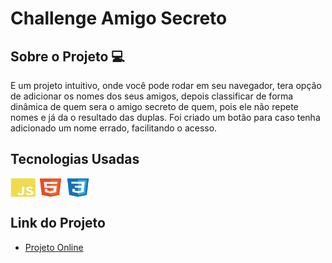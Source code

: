 # Challenge Amigo Secreto
## Sobre o Projeto :computer:
E um projeto intuitivo, onde você pode rodar em seu navegador, tera opção de adicionar os nomes dos seus amigos, depois classificar de forma dinâmica de quem sera o amigo secreto de quem, pois ele não repete nomes e já da o resultado das duplas.
Foi criado um botão para caso tenha adicionado um nome errado, facilitando o acesso.

## Tecnologias Usadas
<div style="flex-basis: 48%;">
    <img align="center" alt="Js" height="30" width="40" src="https://raw.githubusercontent.com/devicons/devicon/master/icons/javascript/javascript-plain.svg">
    <img align="center" alt="HTML" height="30" width="40" src="https://raw.githubusercontent.com/devicons/devicon/master/icons/html5/html5-original.svg">
    <img align="center" alt="CSS" height="30" width="40" src="https://raw.githubusercontent.com/devicons/devicon/master/icons/css3/css3-original.svg">
  </div>
 
## Link do Projeto
- [Projeto Online](https://challenge-amigo-secreto-nu.vercel.app/)

